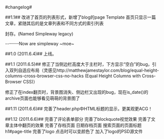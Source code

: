 #changelog#


##1.1##
改进了首页的列表形式，新增了blog的page Template
首页只显示一篇文章，紧随其后的是文章列表和不同方式的索引列表

封存。(Named Simpleway legacy)

-------Now are simpleway ~moe~

##1.0 (2011.6.4)##
上线。

##1.1 (2011.6.5)##
修正了当侧边栏高度大于主栏时，下方显示“空白”的bug，引入双列自适应布局（灵感见http://matthewjamestaylor.com/blog/equal-height-columns-cross-browser-css-no-hacks
(Equal Height Columns with Cross-Browser CSS)）

修正了在index翻页时，背景图消失、侧边栏又出现的bug，现在is_date()的archive页面也能够看见萌萌的背景图了

##1.11 (2011.6.6)##
完善了header.php中HTML标题的显示，更美观更ACG！

##1.12 (2011.6.6)##
完善了评论表单部分
完善了blockquote视觉效果
完善了文章主体中翻页的效果
完善了存档页面 日期存档页面 搜索页面的页面标题h1#page-title
完善了logo 点击时可以变颜色了 加入了logo的PSD源文件
